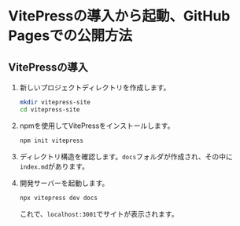 # VitePressの導入から起動、GitHub Pagesでの公開方法

## VitePressの導入

1. 新しいプロジェクトディレクトリを作成します。
   ```bash
   mkdir vitepress-site
   cd vitepress-site
   ```

2. npmを使用してVitePressをインストールします。
   ```bash
   npm init vitepress
   ```

3. ディレクトリ構造を確認します。`docs`フォルダが作成され、その中に`index.md`があります。

4. 開発サーバーを起動します。
   ```bash
   npx vitepress dev docs
   ```
   これで、`localhost:3001`でサイトが表示されます。
